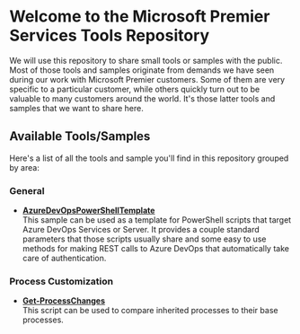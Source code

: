 # Welcome to the Microsoft Premier Services Tools Repository
We will use this repository to share small tools or samples with the public. Most of those tools and samples originate from demands we have seen during our work with Microsoft Premier customers. Some of them are very specific to a particular customer, while others quickly turn out to be valuable to many customers around the world. It's those latter tools and samples that we want to share here.

## Available Tools/Samples
Here's a list of all the tools and sample you'll find in this repository grouped by area:

### General
- **[AzureDevOpsPowerShellTemplate](./AzureDevOpsPowerShellTemplate)**  
  This sample can be used as a template for PowerShell scripts that target Azure DevOps Services or Server. It provides a couple standard parameters that those scripts usually share and some easy to use methods for making REST calls to Azure DevOps that automatically take care of authentication.

### Process Customization
- **[Get-ProcessChanges](./Get-ProcessChanges)**  
  This script can be used to compare inherited processes to their base processes.